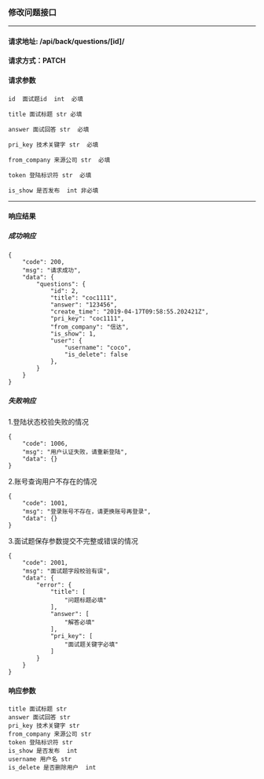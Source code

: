 
### 修改问题接口

***

#### 请求地址: /api/back/questions/[id]/

#### 请求方式：PATCH

#### 请求参数
    
    id  面试题id  int  必填
    
    title 面试标题 str 必填
    
    answer 面试回答 str  必填
    
    pri_key 技术关键字 str  必填
    
    from_company 来源公司 str  必填
    
    token 登陆标识符 str  必填
    
    is_show 是否发布  int 非必填
    
*** 

#### 响应结果

##### 成功响应

    {
        "code": 200,
        "msg": "请求成功",
        "data": {
            "questions": {
                "id": 2,
                "title": "coc1111",
                "answer": "123456",
                "create_time": "2019-04-17T09:58:55.202421Z",
                "pri_key": "coc1111",
                "from_company": "信达",
                "is_show": 1,
                "user": {
                    "username": "coco",
                    "is_delete": false
                },
            }
        }
    }
    
##### 失败响应
    
1.登陆状态校验失败的情况

    {
        "code": 1006,
        "msg": "用户认证失败，请重新登陆",
        "data": {}
    }
    
2.账号查询用户不存在的情况

    {
        "code": 1001,
        "msg": "登录账号不存在，请更换账号再登录",
        "data": {}
    }
3.面试题保存参数提交不完整或错误的情况

    {
        "code": 2001,
        "msg": "面试题字段校验有误",
        "data": {
            "error": {
                "title": [
                    "问题标题必填"
                ],
                "answer": [
                    "解答必填"
                ],
                "pri_key": [
                    "面试题关键字必填"
                ]
            }
        }
    }

#### 响应参数
    
    title 面试标题 str
    answer 面试回答 str  
    pri_key 技术关键字 str  
    from_company 来源公司 str  
    token 登陆标识符 str 
    is_show 是否发布  int 
    username 用户名 str
    is_delete 是否删除用户  int
